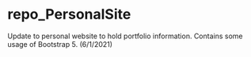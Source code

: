 # repo_PersonalSite
Update to personal website to hold portfolio information. Contains some usage of Bootstrap 5. (6/1/2021)
